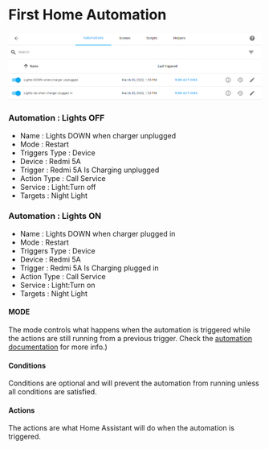 # First Home Automation
<img src="https://github.com/SanjeevStephan/HomeAssistantOnPi/blob/main/automations/assets/first-home-assistant-automation.png"/>


### Automation : Lights OFF
* Name : Lights DOWN when charger unplugged
* Mode : Restart 
* Triggers Type : Device
* Device : Redmi 5A
* Trigger : Redmi 5A Is Charging unplugged
* Action Type : Call Service
* Service : Light:Turn off
* Targets : Night Light

### Automation : Lights ON
* Name : Lights DOWN when charger plugged in
* Mode : Restart 
* Triggers Type : Device
* Device : Redmi 5A
* Trigger : Redmi 5A Is Charging plugged in
* Action Type : Call Service
* Service : Light:Turn on
* Targets : Night Light

#### MODE
The mode controls what happens when the automation is triggered while the actions are still running from a previous trigger. Check the <a href="https://www.home-assistant.io/docs/automation/modes/">automation documentation</a> for more info.)
#### Conditions
Conditions are optional and will prevent the automation from running unless all conditions are satisfied.
#### Actions
The actions are what Home Assistant will do when the automation is triggered.
